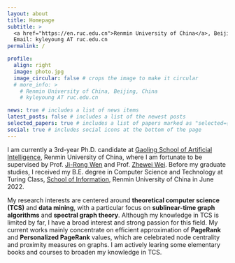 ```yaml
---
layout: about
title: Homepage
subtitle: >
  <a href="https://en.ruc.edu.cn">Renmin University of China</a>, Beijing, China<br>
  Email: kyleyoung AT ruc.edu.cn
permalink: /

profile:
  align: right
  image: photo.jpg
  image_circular: false # crops the image to make it circular
  # more_info: >
    # Renmin University of China, Beijing, China
    # kyleyoung AT ruc.edu.cn

news: true # includes a list of news items
latest_posts: false # includes a list of the newest posts
selected_papers: true # includes a list of papers marked as "selected={true}"
social: true # includes social icons at the bottom of the page
---
```


I am currently a 3rd-year Ph.D. candidate at [Gaoling School of Artificial Intelligence](https://ai.ruc.edu.cn/en), Renmin University of China, where I am fortunate to be supervised by Prof. [Ji-Rong Wen](https://gsai.ruc.edu.cn/jrwen) and Prof. [Zhewei Wei](https://weizhewei.com/). Before my graduate studies, I received my B.E. degree in Computer Science and Technology at Turing Class, [School of Information](http://info.ruc.edu.cn/Home/index.htm), Renmin University of China in June 2022.

My research interests are centered around **theoretical computer science (TCS)** and **data mining**, with a particular focus on **sublinear-time graph algorithms** and **spectral graph theory**. Although my knowledge in TCS is limited by far, I have a broad interest and strong passion for this field. My current works mainly concentrate on efficient approximation of **PageRank** and **Personalized PageRank** values, which are celebrated node centrality and proximity measures on graphs. I am actively learing some elementary books and courses to broaden my knowledge in TCS.

